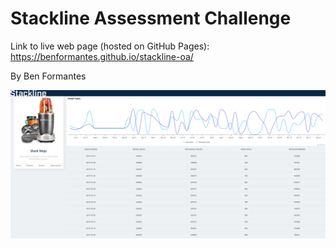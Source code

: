 # Stackline Assessment Challenge

Link to live web page (hosted on GitHub Pages): https://benformantes.github.io/stackline-oa/

By Ben Formantes

![image](https://github.com/BenFormantes/stackline/blob/main/stackline-oa/src/app/assets/Preview.png)
